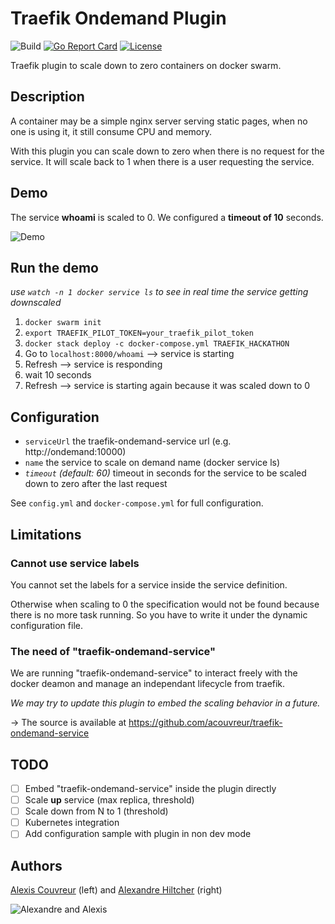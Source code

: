 # Traefik Ondemand Plugin

![Build](https://github.com/acouvreur/traefik-ondemand-plugin/workflows/Build/badge.svg)
[![Go Report Card](https://goreportcard.com/badge/acouvreur/traefik-ondemand-plugin)](https://goreportcard.com/report/acouvreur/traefik-ondemand-plugin)
[![License](https://img.shields.io/badge/license-Apache-blue.svg)](https://github.com/acouvreur/traefik-ondemand-plugin/blob/master/LICENSE)

Traefik plugin to scale down to zero containers on docker swarm.

## Description

A container may be a simple nginx server serving static pages, when no one is using it, it still consume CPU and memory.

With this plugin you can scale down to zero when there is no request for the service.
It will scale back to 1 when there is a user requesting the service.

## Demo

The service **whoami** is scaled to 0. We configured a **timeout of 10** seconds.

![Demo](./img/demo.gif)

## Run the demo

*use `watch -n 1 docker service ls` to see in real time the service getting downscaled*

1. `docker swarm init`
2. `export TRAEFIK_PILOT_TOKEN=your_traefik_pilot_token`
3. `docker stack deploy -c docker-compose.yml TRAEFIK_HACKATHON`
4. Go to `localhost:8000/whoami` --> service is starting
5. Refresh --> service is responding
6. wait 10 seconds
7. Refresh --> service is starting again because it was scaled down to 0

## Configuration

- `serviceUrl` the traefik-ondemand-service url (e.g. http://ondemand:10000)
- `name` the service to scale on demand name (docker service ls)
- *`timeout` (default: 60)* timeout in seconds for the service to be scaled down to zero after the last request

See `config.yml` and `docker-compose.yml` for full configuration.

## Limitations

### Cannot use service labels

You cannot set the labels for a service inside the service definition.

Otherwise when scaling to 0 the specification would not be found because there is no more task running. So you have to write it under the dynamic configuration file.

### The need of "traefik-ondemand-service"

We are running "traefik-ondemand-service" to interact freely with the docker deamon and manage an independant lifecycle from traefik.

*We may try to update this plugin to embed the scaling behavior in a future.*

-> The source is available at https://github.com/acouvreur/traefik-ondemand-service

## TODO

- [ ] Embed "traefik-ondemand-service" inside the plugin directly
- [ ] Scale **up** service (max replica, threshold)
- [ ] Scale down from N to 1 (threshold)
- [ ] Kubernetes integration
- [ ] Add configuration sample with plugin in non dev mode

## Authors

[Alexis Couvreur](https://www.linkedin.com/in/alexis-couvreur/) (left) and [Alexandre Hiltcher](https://www.linkedin.com/in/alexandre-hiltcher/) (right)

![Alexandre and Alexis](./img/gophers-traefik.png)
